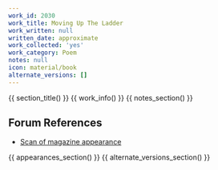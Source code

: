 ```yaml
---
work_id: 2030
work_title: Moving Up The Ladder
work_written: null
written_date: approximate
work_collected: 'yes'
work_category: Poem
notes: null
icon: material/book
alternate_versions: []
---
```


{{ section_title() }}
{{ work_info() }}
{{ notes_section() }}
## Forum References
- [Scan of magazine appearance](https://bukowskiforum.com/threads/moving-up-the-ladder-postcard-long-shot-vol-5-1987.11558/)

{{ appearances_section() }}
{{ alternate_versions_section() }}